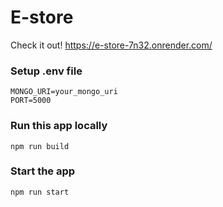 # E-store

Check it out!
https://e-store-7n32.onrender.com/


### Setup .env file

```shell
MONGO_URI=your_mongo_uri
PORT=5000
```

### Run this app locally

```shell
npm run build
```

### Start the app

```shell
npm run start
```
